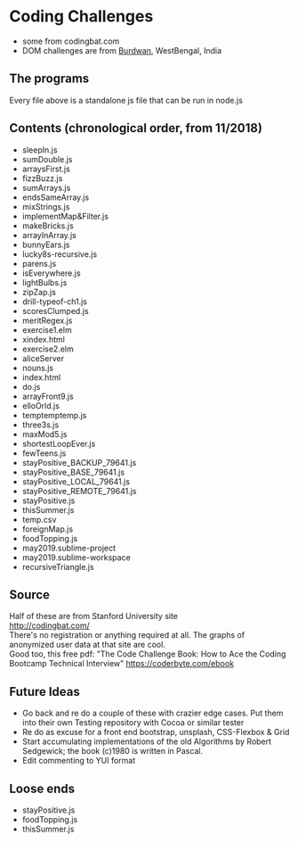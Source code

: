 # Coding Challenges
* some from codingbat.com
* DOM challenges are from [Burdwan](https://www.w3resource.com/javascript-exercises/javascript-dom-exercises.php), WestBengal, India

## The programs
Every file above is a standalone js file that can be run in node.js

## Contents (chronological order, from 11/2018) 
* sleepIn.js
* sumDouble.js
* arraysFirst.js
* fizzBuzz.js
* sumArrays.js
* endsSameArray.js
* mixStrings.js
* implementMap&Filter.js
* makeBricks.js
* arrayInArray.js
* bunnyEars.js
* lucky8s-recursive.js
* parens.js
* isEverywhere.js
* lightBulbs.js
* zipZap.js
* drill-typeof-ch1.js
* scoresClumped.js
* meritRegex.js
* exercise1.elm
* xindex.html
* exercise2.elm
* aliceServer
* nouns.js
* index.html
* do.js
* arrayFront9.js
* elloOrld.js
* temptemptemp.js
* three3s.js
* maxMod5.js
* shortestLoopEver.js
* fewTeens.js
* stayPositive_BACKUP_79641.js
* stayPositive_BASE_79641.js
* stayPositive_LOCAL_79641.js
* stayPositive_REMOTE_79641.js
* stayPositive.js
* thisSummer.js
* temp.csv
* foreignMap.js
* foodTopping.js
* may2019.sublime-project
* may2019.sublime-workspace
* recursiveTriangle.js

## Source
Half of these are from Stanford University site <br/>
http://codingbat.com/
<br/>
There's no registration or anything required at all. 
The graphs of anonymized user data at that site are cool.<br/>
Good too, this free pdf:  "The Code Challenge Book: How to Ace the Coding Bootcamp Technical Interview"   https://coderbyte.com/ebook <br/> 
## Future Ideas
* Go back and re do a couple of these with crazier edge cases.  Put them into their own Testing repository with Cocoa or similar tester
* Re do as excuse for a front end bootstrap, unsplash, CSS-Flexbox & Grid
* Start accumulating implementations of the old Algorithms by Robert Sedgewick; the book (c)1980 is written in Pascal.
* Edit commenting to YUI format
## Loose ends
* stayPositive.js
* foodTopping.js
* thisSummer.js

